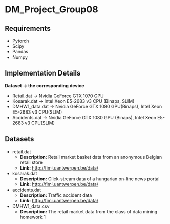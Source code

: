 # DM_Project_Group08

## Requirements
* Pytorch
* Scipy
* Pandas
* Numpy

## Implementation Details
**Dataset → the corresponding device**
* Retail.dat → Nvidia GeForce GTX 1070 GPU
* Kosarak.dat → Intel Xeon E5-2683 v3 CPU (Binaps, SLIM)
* DMHW1_data.dat → Nvidia GeForce GTX 1080 GPU(Binaps), Intel Xeon E5-2683 v3 CPU(SLIM)
* Accidents.dat → Nvidia GeForce GTX 1080 GPU (Binaps), Intel Xeon E5-2683 v3 CPU(SLIM)

## Datasets
* retail.dat
  * **Description:** Retail market basket data from an anonymous Belgian retail store
  * **Link:** http://fimi.uantwerpen.be/data/ 
* kosarak.dat
  * **Description:** Click-stream data of a hungarian on-line news portal
  * **Link:** http://fimi.uantwerpen.be/data/ 
* accidents.dat
  * **Description:** Traffic accident data
  * **Link:** http://fimi.uantwerpen.be/data/ 
* DMHW1_data.csv
  * **Description:** The retail market data from the class of data mining homework 1

